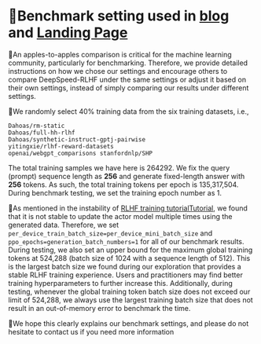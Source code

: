 # 🚩Benchmark setting used in [blog](https://www.deepspeed.ai/2023/04/10/deepspeed-chat.html) and [Landing Page](https://github.com/microsoft/DeepSpeedExamples/tree/master/applications/DeepSpeed-Chat/README.md)

📍An apples-to-apples comparison is critical for the machine learning community, particularly for benchmarking. Therefore, we provide detailed instructions on how we chose our settings and encourage others to compare DeepSpeed-RLHF under the same settings or adjust it based on their own settings, instead of simply comparing our results under different settings.

📍We randomly select 40% training data from the six training datasets, i.e.,

```text
Dahoas/rm-static
Dahoas/full-hh-rlhf
Dahoas/synthetic-instruct-gptj-pairwise
yitingxie/rlhf-reward-datasets 
openai/webgpt_comparisons stanfordnlp/SHP
```

The total training samples we have here is 264292. We fix the query (prompt) sequence length as **256** and generate fixed-length answer with **256** tokens. As such, the total training tokens per epoch is 135,317,504. During benchmark testing, we set the training epoch number as 1.

📍As mentioned in the instability of [RLHF training tutorialTutorial](./README.md#🙋-instablity-of-rlhf-training-and-others), we found that it is not stable to update the actor model multiple times using the generated data. Therefore, we set ``per_device_train_batch_size=per_device_mini_batch_size`` and ``ppo_epochs=generation_batch_numbers=1`` for all of our benchmark results. During testing, we also set an upper bound for the maximum global training tokens at 524,288 (batch size of 1024 with a sequence length of 512). This is the largest batch size we found during our exploration that provides a stable RLHF training experience. Users and practitioners may find better training hyperparameters to further increase this. Additionally, during testing, whenever the global training token batch size does not exceed our limit of 524,288, we always use the largest training batch size that does not result in an out-of-memory error to benchmark the time.

📍We hope this clearly explains our benchmark settings, and please do not hesitate to contact us if you need more information
